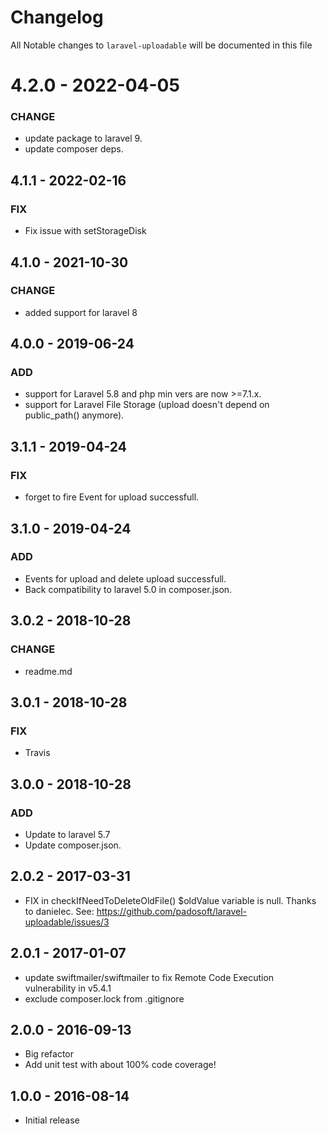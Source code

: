 # Changelog

All Notable changes to `laravel-uploadable` will be documented in this file

# 4.2.0 - 2022-04-05
### CHANGE
- update package to laravel 9.
- update composer deps.

## 4.1.1 - 2022-02-16
### FIX
- Fix issue with setStorageDisk

## 4.1.0 - 2021-10-30
### CHANGE
- added support for laravel 8

## 4.0.0 - 2019-06-24
### ADD
- support for Laravel 5.8 and php min vers are now >=7.1.x.
- support for Laravel File Storage (upload doesn't depend on public_path() anymore).

## 3.1.1 - 2019-04-24
### FIX
- forget to fire Event for upload successfull.

## 3.1.0 - 2019-04-24
### ADD
- Events for upload and delete upload successfull.
- Back compatibility to laravel 5.0 in composer.json.


## 3.0.2 - 2018-10-28
### CHANGE
- readme.md

## 3.0.1 - 2018-10-28
### FIX
- Travis

## 3.0.0 - 2018-10-28
### ADD
- Update to laravel 5.7
- Update composer.json.

## 2.0.2 - 2017-03-31

- FIX in checkIfNeedToDeleteOldFile() $oldValue variable is null.
Thanks to danielec.
See: https://github.com/padosoft/laravel-uploadable/issues/3

## 2.0.1 - 2017-01-07

- update swiftmailer/swiftmailer to fix Remote Code Execution vulnerability in v5.4.1
- exclude composer.lock from .gitignore

## 2.0.0 - 2016-09-13

- Big refactor
- Add unit test with about 100% code coverage!

## 1.0.0 - 2016-08-14

- Initial release
